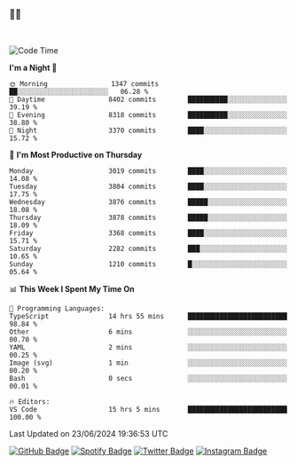 ### 🤙🍺

<!-- <a href="https://github-readme-stats.vercel.app/api?username=hzak2xx&count_private=true&show_icons=true&theme=dracula">
  <img align="center" src="https://github-readme-stats.vercel.app/api?username=hzak2xx&count_private=true&show_icons=true&theme=dracula" />
</a>
</br> -->
</br>

<!--START_SECTION:waka-->
![Code Time](http://img.shields.io/badge/Code%20Time-3%2C429%20hrs%2023%20mins-blue)

**I'm a Night 🦉** 

```text
🌞 Morning                1347 commits        ██░░░░░░░░░░░░░░░░░░░░░░░   06.28 % 
🌆 Daytime                8402 commits        ██████████░░░░░░░░░░░░░░░   39.19 % 
🌃 Evening                8318 commits        ██████████░░░░░░░░░░░░░░░   38.80 % 
🌙 Night                  3370 commits        ████░░░░░░░░░░░░░░░░░░░░░   15.72 % 
```
📅 **I'm Most Productive on Thursday** 

```text
Monday                   3019 commits        ████░░░░░░░░░░░░░░░░░░░░░   14.08 % 
Tuesday                  3804 commits        ████░░░░░░░░░░░░░░░░░░░░░   17.75 % 
Wednesday                3876 commits        █████░░░░░░░░░░░░░░░░░░░░   18.08 % 
Thursday                 3878 commits        █████░░░░░░░░░░░░░░░░░░░░   18.09 % 
Friday                   3368 commits        ████░░░░░░░░░░░░░░░░░░░░░   15.71 % 
Saturday                 2282 commits        ███░░░░░░░░░░░░░░░░░░░░░░   10.65 % 
Sunday                   1210 commits        █░░░░░░░░░░░░░░░░░░░░░░░░   05.64 % 
```


📊 **This Week I Spent My Time On** 

```text
💬 Programming Languages: 
TypeScript               14 hrs 55 mins      █████████████████████████   98.84 % 
Other                    6 mins              ░░░░░░░░░░░░░░░░░░░░░░░░░   00.70 % 
YAML                     2 mins              ░░░░░░░░░░░░░░░░░░░░░░░░░   00.25 % 
Image (svg)              1 min               ░░░░░░░░░░░░░░░░░░░░░░░░░   00.20 % 
Bash                     0 secs              ░░░░░░░░░░░░░░░░░░░░░░░░░   00.01 % 

🔥 Editors: 
VS Code                  15 hrs 5 mins       █████████████████████████   100.00 % 
```


 Last Updated on 23/06/2024 19:36:53 UTC
<!--END_SECTION:waka-->

[![GitHub Badge](https://img.shields.io/badge/GitHub-100000?style=for-the-badge&logo=github&logoColor=white)](https://github.com/hzak2xx)
[![Spotify Badge](https://img.shields.io/badge/Spotify-1ED760?&style=for-the-badge&logo=spotify&logoColor=white)](https://open.spotify.com/user/uf90s6sbbh75a1mt44clkhkvf)
[![Twitter Badge](https://img.shields.io/badge/Twitter-1DA1F2?style=for-the-badge&logo=twitter&logoColor=white)](https://twitter.com/hzak2xx)
[![Instagram Badge](https://img.shields.io/badge/Instagram-E4405F?style=for-the-badge&logo=instagram&logoColor=white)](https://www.instagram.com/hzak2xx/)
